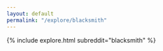 ```yaml
---
layout: default
permalink: "/explore/blacksmith"
---
```


<link rel="stylesheet" type="text/css" href="/static/css/explore.css">
{% include explore.html subreddit="blacksmith" %}
